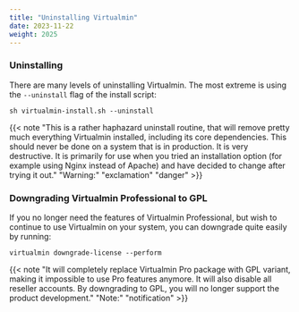 ```yaml
---
title: "Uninstalling Virtualmin"
date: 2023-11-22
weight: 2025
---
```


### Uninstalling
There are many levels of uninstalling Virtualmin. The most extreme is using the `--uninstall` flag of the install script:

```text
sh virtualmin-install.sh --uninstall
```
{{< note "This is a rather haphazard uninstall routine, that will remove pretty much everything Virtualmin installed, including its core dependencies. This should never be done on a system that is in production. It is very destructive. It is primarily for use when you tried an installation option (for example using Nginx instead of Apache) and have decided to change after trying it out." "Warning:" "exclamation" "danger" >}}

### Downgrading Virtualmin Professional to GPL

If you no longer need the features of Virtualmin Professional, but wish to continue to use Virtualmin on your system, you can downgrade quite easily by running:

```text
virtualmin downgrade-license --perform
```
{{< note "It will completely replace Virtualmin Pro package with GPL variant, making it impossible to use Pro features anymore. It will also disable all reseller accounts. By downgrading to GPL, you will no longer support the product development." "Note:" "notification" >}}

